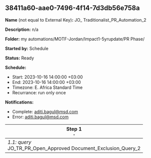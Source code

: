## 38411a60-aae0-7496-4f14-7d3db56e758a

**Name** (not equal to External Key)**:** JO_ Traditionalist_PR_Automation_2

**Description:** n/a

**Folder:** my automations/MOTF-Jordan/Impact1-5yrupdate/PR Phase/

**Started by:** Schedule

**Status:** Ready

**Schedule:**

* Start: 2023-10-16 14:00:00 +03:00
* End: 2023-10-16 14:00:00 +03:00
* Timezone: E. Africa Standard Time
* Recurrance: run only once

**Notifications:**

* Complete: aditi.bagul@msd.com
* Error: aditi.bagul@msd.com

| Step 1<br>_<small>-</small>_ |
| --- |
| _1.1: query_<br>JO_TR_PR_Open_Approved Document_Exclusion_Query_2 |
